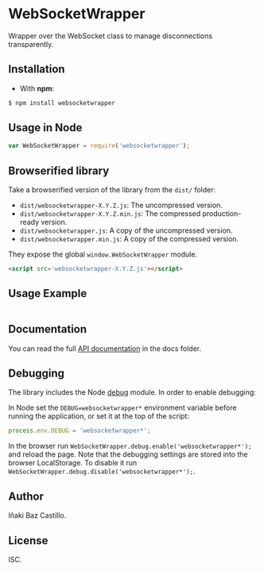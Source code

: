 # WebSocketWrapper

Wrapper over the WebSocket class to manage disconnections transparently.


## Installation

* With **npm**:

```bash
$ npm install websocketwrapper
```


## Usage in Node

```javascript
var WebSocketWrapper = require('websocketwrapper');
```


## Browserified library

Take a browserified version of the library from the `dist/` folder:

* `dist/websocketwrapper-X.Y.Z.js`: The uncompressed version.
* `dist/websocketwrapper-X.Y.Z.min.js`: The compressed production-ready version.
* `dist/websocketwrapper.js`: A copy of the uncompressed version.
* `dist/websocketwrapper.min.js`: A copy of the compressed version.

They expose the global `window.WebSocketWrapper` module.

```html
<script src='websocketwrapper-X.Y.Z.js'></script>
```


## Usage Example

```javascript

```


## Documentation

You can read the full [API documentation](docs/index.md) in the docs folder.


## Debugging

The library includes the Node [debug](https://github.com/visionmedia/debug) module. In order to enable debugging:

In Node set the `DEBUG=websocketwrapper*` environment variable before running the application, or set it at the top of the script:

```javascript
process.env.DEBUG = 'websocketwrapper*';
```

In the browser run `WebSocketWrapper.debug.enable('websocketwrapper*');` and reload the page. Note that the debugging settings are stored into the browser LocalStorage. To disable it run `WebSocketWrapper.debug.disable('websocketwrapper*');`.


## Author

Iñaki Baz Castillo.


## License

ISC.
